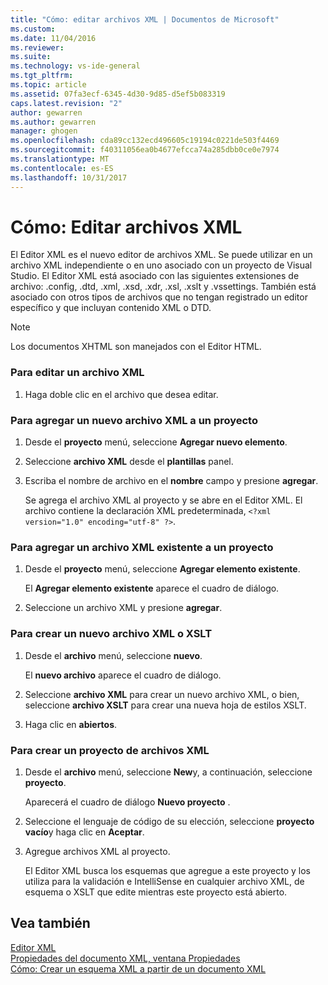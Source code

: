 ```yaml
---
title: "Cómo: editar archivos XML | Documentos de Microsoft"
ms.custom: 
ms.date: 11/04/2016
ms.reviewer: 
ms.suite: 
ms.technology: vs-ide-general
ms.tgt_pltfrm: 
ms.topic: article
ms.assetid: 07fa3ecf-6345-4d30-9d85-d5ef5b083319
caps.latest.revision: "2"
author: gewarren
ms.author: gewarren
manager: ghogen
ms.openlocfilehash: cda89cc132ecd496605c19194c0221de503f4469
ms.sourcegitcommit: f40311056ea0b4677efcca74a285dbb0ce0e7974
ms.translationtype: MT
ms.contentlocale: es-ES
ms.lasthandoff: 10/31/2017
---
```

# <a name="how-to-edit-xml-files"></a>Cómo: Editar archivos XML
El Editor XML es el nuevo editor de archivos XML. Se puede utilizar en un archivo XML independiente o en uno asociado con un proyecto de Visual Studio. El Editor XML está asociado con las siguientes extensiones de archivo: .config, .dtd, .xml, .xsd, .xdr, .xsl, .xslt y .vssettings. También está asociado con otros tipos de archivos que no tengan registrado un editor específico y que incluyan contenido XML o DTD.  
  
> [!NOTE]
>  Los documentos XHTML son manejados con el Editor HTML.  
  
### <a name="to-edit-an-xml-file"></a>Para editar un archivo XML  
  
1.  Haga doble clic en el archivo que desea editar.  
  
### <a name="to-add-a-new-xml-file-to-a-project"></a>Para agregar un nuevo archivo XML a un proyecto  
  
1.  Desde el **proyecto** menú, seleccione **Agregar nuevo elemento**.  
  
2.  Seleccione **archivo XML** desde el **plantillas** panel.  
  
3.  Escriba el nombre de archivo en el **nombre** campo y presione **agregar**.  
  
     Se agrega el archivo XML al proyecto y se abre en el Editor XML. El archivo contiene la declaración XML predeterminada, `<?xml version="1.0" encoding="utf-8" ?>`.  
  
### <a name="to-add-an-existing-xml-file-to-a-project"></a>Para agregar un archivo XML existente a un proyecto  
  
1.  Desde el **proyecto** menú, seleccione **Agregar elemento existente**.  
  
     El **Agregar elemento existente** aparece el cuadro de diálogo.  
  
2.  Seleccione un archivo XML y presione **agregar**.  
  
### <a name="to-create-a-new-xml-or-xslt-file"></a>Para crear un nuevo archivo XML o XSLT  
  
1.  Desde el **archivo** menú, seleccione **nuevo**.  
  
     El **nuevo archivo** aparece el cuadro de diálogo.  
  
2.  Seleccione **archivo XML** para crear un nuevo archivo XML, o bien, seleccione **archivo XSLT** para crear una nueva hoja de estilos XSLT.  
  
3.  Haga clic en **abiertos**.  
  
### <a name="to-create-a-project-for-xml-files"></a>Para crear un proyecto de archivos XML  
  
1.  Desde el **archivo** menú, seleccione **New**y, a continuación, seleccione **proyecto**.  
  
     Aparecerá el cuadro de diálogo **Nuevo proyecto** .  
  
2.  Seleccione el lenguaje de código de su elección, seleccione **proyecto vacío**y haga clic en **Aceptar**.  
  
3.  Agregue archivos XML al proyecto.  
  
     El Editor XML busca los esquemas que agregue a este proyecto y los utiliza para la validación e IntelliSense en cualquier archivo XML, de esquema o XSLT que edite mientras este proyecto está abierto.  
  
## <a name="see-also"></a>Vea también  
 [Editor XML](../xml-tools/xml-editor.md)   
 [Propiedades del documento XML, ventana Propiedades](../xml-tools/xml-document-properties-properties-window.md)   
 [Cómo: Crear un esquema XML a partir de un documento XML](../xml-tools/how-to-create-an-xml-schema-from-an-xml-document.md)